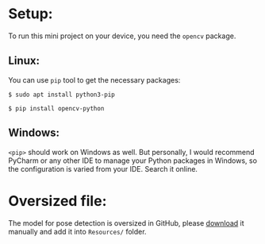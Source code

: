 # Setup:
To run this mini project on your device, you need the `opencv` package.

## Linux:
You can use `pip` tool to get the necessary packages:

  `$ sudo apt install python3-pip`
  
  `$ pip install opencv-python`

## Windows:
`<pip>` should work on Windows as well. But personally, I would recommend PyCharm or any other IDE to manage your Python packages in Windows, so the configuration is varied from your IDE. Search it online.

# Oversized file:
The model for pose detection is oversized in GitHub, please [download](http://posefs1.perception.cs.cmu.edu/OpenPose/models/pose/mpi/pose_iter_160000.caffemodel
) it manually and add it into `Resources/` folder.

